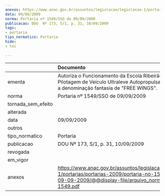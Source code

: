 ```yaml
---
anexos: https://www.anac.gov.br/assuntos/legislacao/legislacao-1/portarias/portarias-2009/portaria-no-1549-sso-de-09-09-2009/@@display-file/arquivo_norma/PA2009-1549.pdf
data: 09/09/2009
norma: Portaria nº 1549/SSO de 09/09/2009
publicacao: DOU  Nº 173, S/1, p. 31, 10/09/2009
tags:
- portaria
tipo_normatico: Portaria
hide: 
- toc 
 
---
```


|                    | Documento                                                                                                                                                         |
|:-------------------|:------------------------------------------------------------------------------------------------------------------------------------------------------------------|
| ementa             | Autoriza o Funcionamento da Escola Ribeirãopretana de Pilotagem de Veículo Ultraleve Autopropulsado Ltda., sob a denominação fantasia de "FREE WINGS".            |
| norma              | Portaria nº 1549/SSO de 09/09/2009                                                                                                                                |
| tornada_sem_efeito |                                                                                                                                                                   |
| alterada           |                                                                                                                                                                   |
| data               | 09/09/2009                                                                                                                                                        |
| outros             |                                                                                                                                                                   |
| tipo_normatico     | Portaria                                                                                                                                                          |
| publicacao         | DOU  Nº 173, S/1, p. 31, 10/09/2009                                                                                                                               |
| revogada           |                                                                                                                                                                   |
| em_vigor           |                                                                                                                                                                   |
| anexos             | https://www.anac.gov.br/assuntos/legislacao/legislacao-1/portarias/portarias-2009/portaria-no-1549-sso-de-09-09-2009/@@display-file/arquivo_norma/PA2009-1549.pdf |